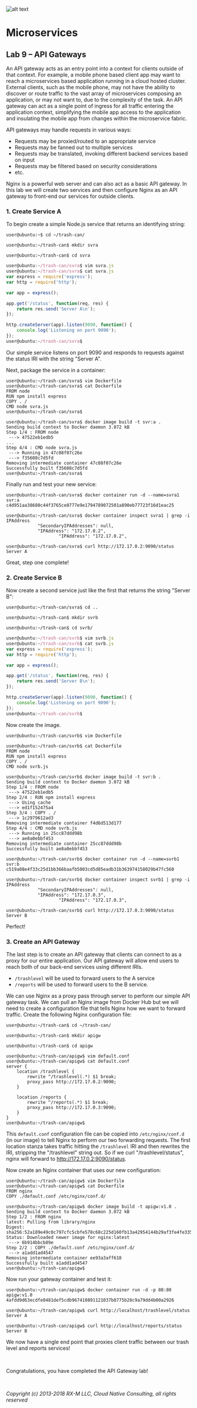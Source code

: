 ![alt text][RX-M LLC]


# Microservices


## Lab 9 – API Gateways

An API gateway acts as an entry point into a context for clients outside of that
context. For example, a mobile phone based client app may want to reach a
microservices based application running in a cloud hosted cluster. External
clients, such as the mobile phone, may not have the ability to discover or route
traffic to the vast array of microservices composing an application, or may not
want to, due to the complexity of the task. An API gateway can act as a single
point of ingress for all traffic entering the application context, simplifying
the mobile app access to the application and insulating the mobile app from
changes within the microservice fabric.

API gateways may handle requests in various ways:
- Requests may be proxied/routed to an appropriate service
- Requests may be fanned out to multiple services
- Requests may be translated, invoking different backend services based on input
- Requests may be filtered based on security considerations
- etc.

Nginx is a powerful web server and can also act as a basic API gateway. In this
lab we will create two services and then configure Nginx as an API gateway to
front-end our services for outside clients.


### 1. Create Service A

To begin create a simple Node.js service that returns an identifying string:

```
user@ubuntu:~$ cd ~/trash-can/

user@ubuntu:~/trash-can$ mkdir svra

user@ubuntu:~/trash-can$ cd svra
```

```javascript
user@ubuntu:~/trash-can/svra$ vim svra.js
user@ubuntu:~/trash-can/svra$ cat svra.js
var express = require('express');
var http = require('http');

var app = express();

app.get('/status', function(req, res) {
    return res.send('Server A\n');
});

http.createServer(app).listen(9090, function() {
    console.log('Listening on port 9090');
});
user@ubuntu:~/trash-can/svra$
```

Our simple service listens on port 9090 and responds to requests against the
status IRI with the string "Server A".

Next, package the service in a container:

```
user@ubuntu:~/trash-can/svra$ vim Dockerfile
user@ubuntu:~/trash-can/svra$ cat Dockerfile
FROM node
RUN npm install express
COPY . /
CMD node svra.js
user@ubuntu:~/trash-can/svra$
```

```
user@ubuntu:~/trash-can/svra$ docker image build -t svr:a .
Sending build context to Docker daemon 3.072 kB
Step 1/4 : FROM node
 ---> 47522eb1edb5
...
Step 4/4 : CMD node svra.js
 ---> Running in 47c08f07c26e
 ---> f35608c7d5fd
Removing intermediate container 47c08f07c26e
Successfully built f35608c7d5fd
user@ubuntu:~/trash-can/svra$
```

Finally run and test your new service:

```
user@ubuntu:~/trash-can/svra$ docker container run -d --name=svra1 svr:a
c4d951aa38680c44f3765ce0777e9e1794789072501a890eb77723f16d1eac25

user@ubuntu:~/trash-can/svra$ docker container inspect svra1 | grep -i IPAddress
            "SecondaryIPAddresses": null,
            "IPAddress": "172.17.0.2",
                    "IPAddress": "172.17.0.2",

user@ubuntu:~/trash-can/svra$ curl http://172.17.0.2:9090/status
Server A
```

Great, step one complete!


### 2. Create Service B

Now create a second service just like the first that returns the string
"Server B":

```
user@ubuntu:~/trash-can/svra$ cd ..

user@ubuntu:~/trash-can$ mkdir svrb

user@ubuntu:~/trash-can$ cd svrb/
```

```javascript
user@ubuntu:~/trash-can/svrb$ vim svrb.js
user@ubuntu:~/trash-can/svrb$ cat svrb.js
var express = require('express');
var http = require('http');

var app = express();

app.get('/status', function(req, res) {
    return res.send('Server B\n');
});

http.createServer(app).listen(9090, function() {
    console.log('Listening on port 9090');
});
user@ubuntu:~/trash-can/svrb$
```

Now create the image.

```
user@ubuntu:~/trash-can/svrb$ vim Dockerfile

user@ubuntu:~/trash-can/svrb$ cat Dockerfile
FROM node
RUN npm install express
COPY . /
CMD node svrb.js

user@ubuntu:~/trash-can/svrb$ docker image build -t svr:b .
Sending build context to Docker daemon 3.072 kB
Step 1/4 : FROM node
 ---> 47522eb1edb5
Step 2/4 : RUN npm install express
 ---> Using cache
 ---> ed1f152475a4
Step 3/4 : COPY . /
 ---> 1c2979612ad3
Removing intermediate container f4d6d513d177
Step 4/4 : CMD node svrb.js
 ---> Running in 25cc87ddd98b
 ---> ae8a0ebbf453
Removing intermediate container 25cc87ddd98b
Successfully built ae8a0ebbf453

user@ubuntu:~/trash-can/svrb$ docker container run -d --name=svrb1 svr:b
c519a08e4f33c25d1bb366baafb5003cd5d85eadb31b363974158029b47fc560

user@ubuntu:~/trash-can/svrb$ docker container inspect svrb1 | grep -i IPAddress
            "SecondaryIPAddresses": null,
            "IPAddress": "172.17.0.3",
                    "IPAddress": "172.17.0.3",

user@ubuntu:~/trash-can/svrb$ curl http://172.17.0.3:9090/status
Server B
```

Perfect!


### 3. Create an API Gateway

The last step is to create an API gateway that clients can connect to as a proxy
for our entire application. Our API gateway will allow end users to reach both
of our back-end services using different IRIs.

- `/trashlevel`  will be used to forward users to the A service
- `/reports`  will be used to forward users to the B service.

We can use Nginx as a proxy pass through server to perform our simple API
gateway task. We can pull an Nginx image from Docker Hub but we will need to
create a configuration file that tells Nginx how we want to forward traffic.
Create the following Nginx configuration file:

```
user@ubuntu:~/trash-can$ cd ~/trash-can/

user@ubuntu:~/trash-can$ mkdir apigw

user@ubuntu:~/trash-can$ cd apigw

user@ubuntu:~/trash-can/apigw$ vim default.conf
user@ubuntu:~/trash-can/apigw$ cat default.conf
server {
    location /trashlevel {
        rewrite ^/trashlevel(.*) $1 break;
        proxy_pass http://172.17.0.2:9090;
    }

    location /reports {
        rewrite ^/reports(.*) $1 break;
        proxy_pass http://172.17.0.3:9090;
    }
}
user@ubuntu:~/trash-can/apigw$
```

This `default.conf` configuration file can be copied into `/etc/nginx/conf.d`
(in our image) to tell Nginx to perform our two forwarding requests. The first
location stanza takes traffic hitting the `/trashlevel` IRI and then rewrites
the IRI, stripping the "/trashlevel" string out. So if we curl
"/trashlevel/status", nginx will forward to http://172.17.0.2:9090/status.

Now create an Nginx container that uses our new configuration:

```
user@ubuntu:~/trash-can/apigw$ vim Dockerfile
user@ubuntu:~/trash-can/apigw$ cat Dockerfile
FROM nginx
COPY ./default.conf /etc/nginx/conf.d/

user@ubuntu:~/trash-can/apigw$ docker image build -t apigw:v1.0 .
Sending build context to Docker daemon 3.072 kB
Step 1/2 : FROM nginx
latest: Pulling from library/nginx
Digest: sha256:52a189e49c0c797cfc5cbfe578c68c225d160fb13a42954144b29af3fe4fe335
Status: Downloaded newer image for nginx:latest
 ---> 6b914bbcb89e
Step 2/2 : COPY ./default.conf /etc/nginx/conf.d/
 ---> a1add1ad4547
Removing intermediate container ee93a3aff618
Successfully built a1add1ad4547
user@ubuntu:~/trash-can/apigw$
```

Now run your gateway container and test it:

```
user@ubuntu:~/trash-can/apigw$ docker container run -d -p 80:80 apigw:v1.0
4afdd9d63ecdfe0481def5cdb967410891121037b8775b28c9a79dd4b00a2926

user@ubuntu:~/trash-can/apigw$ curl http://localhost/trashlevel/status
Server A

user@ubuntu:~/trash-can/apigw$ curl http://localhost/reports/status
Server B
```

We now have a single end point that proxies client traffic between our
trash level and reports services!

<br>

Congratulations, you have completed the API Gateway lab!

<br>

_Copyright (c) 2013-2018 RX-M LLC, Cloud Native Consulting, all rights reserved_

[RX-M LLC]: http://rx-m.io/rxm-cnc.svg "RX-M LLC"
